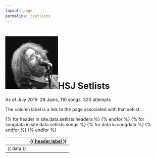```yaml
---
layout: page
permalink: /setlists
---
```



<h1><img class="ui avatar image" src="/images/jerryavatar.jpg">HSJ Setlists</h1>

As of July 2019: 28 Jams, 110 songs, 320 attempts

The column label is a link to the page associated with that setlist.

<table class="ui unstackable compact celled basic table">
  <thead>
    <tr>
      <th></th>
      {% for header in site.data.setlists.headers %}
      <th> <a href="{{ header.url }}">{{ header.label }}</a> </th>
      {% endfor %}
    </tr>
  </thead>
  <tbody>
    {% for songdata in site.data.setlists.songs %}
      <tr>
        {% for data in songdata %}
          <td>{{ data }}</td>
        {% endfor %}
      </tr>
    {% endfor %}
  </tbody>
</table>





